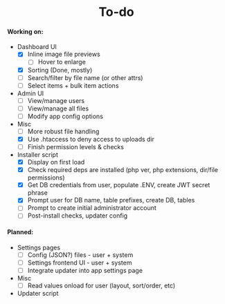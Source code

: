 <div align=center>
  <h1>To-do</h1>
</div>

#### Working on:

- Dashboard UI
  - [x] Inline image file previews
    - [ ] Hover to enlarge
  - [x] Sorting (Done, mostly)
  - [ ] Search/filter by file name (or other attrs)
  - [ ] Select items + bulk item actions
- Admin UI
  - [ ] View/manage users
  - [ ] View/manage all files
  - [ ] Modify app config options
- Misc
  - [ ] More robust file handling
  - [x] Use .htaccess to deny access to uploads dir
  - [ ] Finish permission levels & checks
- Installer script
  - [x] Display on first load
  - [x] Check required deps are installed (php ver, php extensions, dir/file permissions)
  - [x] Get DB credentials from user, populate .ENV, create JWT secret phrase
  - [x] Prompt user for DB name, table prefixes, create DB, tables
  - [ ] Prompt to create initial administrator account
  - [ ] Post-install checks, updater config

#### Planned:
- Settings pages
  - [ ] Config (JSON?) files - user + system
  - [ ] Settings frontend UI - user + system
  - [ ] Integrate updater into app settings page
- Misc
  - [ ] Read values onload for user (layout, sort/order, etc)
- Updater script 

